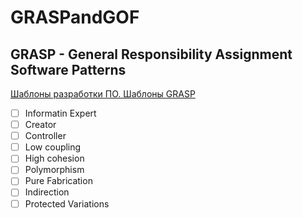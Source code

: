 # GRASPandGOF

## GRASP - General Responsibility Assignment Software Patterns

[Шаблоны разработки ПО. Шаблоны GRASP](https://www.youtube.com/watch?v=8wRQ92Hg2bY&t=2502s)

- [ ] Informatin Expert
- [ ] Creator
- [ ] Controller
- [ ] Low coupling
- [ ] High cohesion
- [ ] Polymorphism
- [ ] Pure Fabrication
- [ ] Indirection
- [ ] Protected Variations
